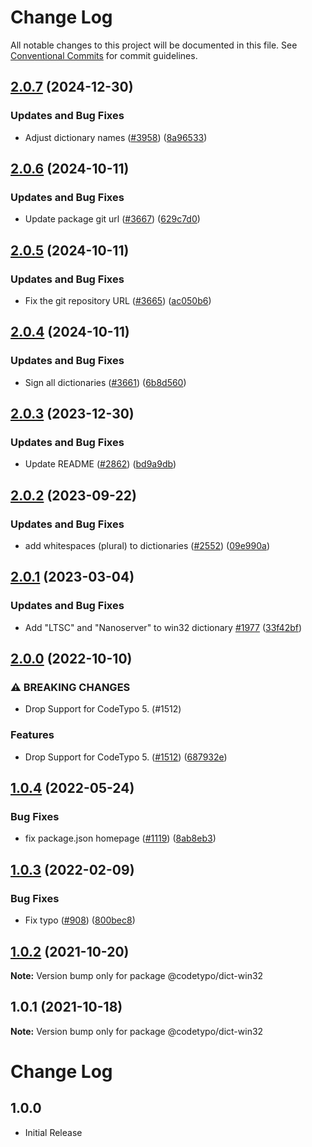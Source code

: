 # Change Log

All notable changes to this project will be documented in this file.
See [Conventional Commits](https://conventionalcommits.org) for commit guidelines.

## [2.0.7](https://github.com/khulnasoft/codetypo/compare/@codetypo/dict-win32@2.0.6...@codetypo/dict-win32@2.0.7) (2024-12-30)


### Updates and Bug Fixes

* Adjust dictionary names ([#3958](https://github.com/khulnasoft/codetypo/issues/3958)) ([8a96533](https://github.com/khulnasoft/codetypo/commit/8a96533bec21280103740868b81559437c413501))

## [2.0.6](https://github.com/khulnasoft/codetypo/compare/@codetypo/dict-win32@2.0.5...@codetypo/dict-win32@2.0.6) (2024-10-11)


### Updates and Bug Fixes

* Update package git url ([#3667](https://github.com/khulnasoft/codetypo/issues/3667)) ([629c7d0](https://github.com/khulnasoft/codetypo/commit/629c7d0a5e1bacad1d3874b1f8372edc3494ef97))

## [2.0.5](https://github.com/khulnasoft/codetypo/compare/@codetypo/dict-win32@2.0.4...@codetypo/dict-win32@2.0.5) (2024-10-11)


### Updates and Bug Fixes

* Fix the git repository URL ([#3665](https://github.com/khulnasoft/codetypo/issues/3665)) ([ac050b6](https://github.com/khulnasoft/codetypo/commit/ac050b697d57820109995e92fac5ccc32ced1723))

## [2.0.4](https://github.com/khulnasoft/codetypo/compare/@codetypo/dict-win32@2.0.3...@codetypo/dict-win32@2.0.4) (2024-10-11)


### Updates and Bug Fixes

* Sign all dictionaries ([#3661](https://github.com/khulnasoft/codetypo/issues/3661)) ([6b8d560](https://github.com/khulnasoft/codetypo/commit/6b8d560cf51a593458ce42bca415859f872cfc97))

## [2.0.3](https://github.com/khulnasoft/codetypo/compare/@codetypo/dict-win32@2.0.2...@codetypo/dict-win32@2.0.3) (2023-12-30)


### Updates and Bug Fixes

* Update README ([#2862](https://github.com/khulnasoft/codetypo/issues/2862)) ([bd9a9db](https://github.com/khulnasoft/codetypo/commit/bd9a9db2214ddebb32c621b94962be5c1a820e44))

## [2.0.2](https://github.com/khulnasoft/codetypo/compare/@codetypo/dict-win32@2.0.1...@codetypo/dict-win32@2.0.2) (2023-09-22)


### Updates and Bug Fixes

* add whitespaces (plural) to dictionaries ([#2552](https://github.com/khulnasoft/codetypo/issues/2552)) ([09e990a](https://github.com/khulnasoft/codetypo/commit/09e990a724a7bad7db72cd43e9e374290b59b886))

## [2.0.1](https://github.com/khulnasoft/codetypo/compare/@codetypo/dict-win32@2.0.0...@codetypo/dict-win32@2.0.1) (2023-03-04)


### Updates and Bug Fixes

* Add "LTSC" and "Nanoserver" to win32 dictionary [#1977](https://github.com/khulnasoft/codetypo/issues/1977) ([33f42bf](https://github.com/khulnasoft/codetypo/commit/33f42bf0a4359042cfff21423102f7efa646d474))

## [2.0.0](https://github.com/khulnasoft/codetypo/compare/@codetypo/dict-win32@1.0.4...@codetypo/dict-win32@2.0.0) (2022-10-10)


### ⚠ BREAKING CHANGES

* Drop Support for CodeTypo 5. (#1512)

### Features

* Drop Support for CodeTypo 5. ([#1512](https://github.com/khulnasoft/codetypo/issues/1512)) ([687932e](https://github.com/khulnasoft/codetypo/commit/687932e187e4bce87d7904e3a2e53dd6de6ac372))

## [1.0.4](https://github.com/khulnasoft/codetypo/compare/@codetypo/dict-win32@1.0.3...@codetypo/dict-win32@1.0.4) (2022-05-24)


### Bug Fixes

* fix package.json homepage ([#1119](https://github.com/khulnasoft/codetypo/issues/1119)) ([8ab8eb3](https://github.com/khulnasoft/codetypo/commit/8ab8eb3733b7b9c783b5d93fdeff4d4ca739e8f4))





## [1.0.3](https://github.com/khulnasoft/codetypo/compare/@codetypo/dict-win32@1.0.2...@codetypo/dict-win32@1.0.3) (2022-02-09)


### Bug Fixes

* Fix typo ([#908](https://github.com/khulnasoft/codetypo/issues/908)) ([800bec8](https://github.com/khulnasoft/codetypo/commit/800bec814558a84b3294d2fc2b37ec170686ac6a))





## [1.0.2](https://github.com/khulnasoft/codetypo/compare/@codetypo/dict-win32@1.0.1...@codetypo/dict-win32@1.0.2) (2021-10-20)

**Note:** Version bump only for package @codetypo/dict-win32





## 1.0.1 (2021-10-18)

**Note:** Version bump only for package @codetypo/dict-win32





# Change Log

## 1.0.0

- Initial Release
